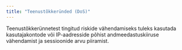 ```yaml
---
title: "Teenustõkkeründed (DoS)"
---
```

Teenustõkkerünnetest tingitud riskide vähendamiseks tuleks kasutada
kasutajakontode või IP-aadresside põhist andmeedastuskiiruse vähendamist ja
sessioonide arvu piiramist.
